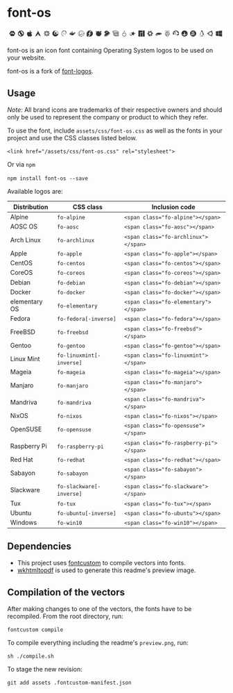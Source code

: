 # font-os #

![Available logos](assets/fonts/preview.png)

font-os is an icon font containing Operating System logos to be used on your website.

font-os is a fork of [font-logos](https://github.com/lukas-w/font-logos).

## Usage ##

*Note:* All brand icons are trademarks of their respective owners and should only be used to represent the company or product to which they refer.

To use the font, include `assets/css/font-os.css` as well as the
fonts in your project and use the CSS classes listed below.

	<link href="/assets/css/font-os.css" rel="stylesheet">

Or via `npm`

`npm install font-os --save`


Available logos are:

| Distribution | CSS class                | Inclusion code
| -------------|--------------------------|-------------------------------------
| Alpine       | `fo-alpine`              | `<span class="fo-alpine"></span>`
| AOSC OS      | `fo-aosc`                | `<span class="fo-aosc"></span>`
| Arch Linux   | `fo-archlinux`           | `<span class="fo-archlinux"></span>`
| Apple        | `fo-apple`               | `<span class="fo-apple"></span>`
| CentOS       | `fo-centos`              | `<span class="fo-centos"></span>`
| CoreOS       | `fo-coreos`              | `<span class="fo-coreos"></span>`
| Debian       | `fo-debian`              | `<span class="fo-debian"></span>`
| Docker       | `fo-docker`              | `<span class="fo-docker"></span>`
| elementary OS| `fo-elementary`          | `<span class="fo-elementary"></span>`
| Fedora       | `fo-fedora[-inverse]`    | `<span class="fo-fedora"></span>`
| FreeBSD      | `fo-freebsd`             | `<span class="fo-freebsd"></span>`
| Gentoo       | `fo-gentoo`              | `<span class="fo-gentoo"></span>`
| Linux Mint   | `fo-linuxmint[-inverse]` | `<span class="fo-linuxmint"></span>`
| Mageia       | `fo-mageia`              | `<span class="fo-mageia"></span>`
| Manjaro      | `fo-manjaro`             | `<span class="fo-manjaro"></span>`
| Mandriva     | `fo-mandriva`            | `<span class="fo-mandriva"></span>`
| NixOS        | `fo-nixos`               | `<span class="fo-nixos"></span>`
| OpenSUSE     | `fo-opensuse`            | `<span class="fo-opensuse"></span>`
| Raspberry Pi | `fo-raspberry-pi`        | `<span class="fo-raspberry-pi"></span>`
| Red Hat      | `fo-redhat`              | `<span class="fo-redhat"></span>`
| Sabayon      | `fo-sabayon`             | `<span class="fo-sabayon"></span>`
| Slackware    | `fo-slackware[-inverse]` | `<span class="fo-slackware"></span>`
| Tux          | `fo-tux`                 | `<span class="fo-tux"></span>`
| Ubuntu       | `fo-ubuntu[-inverse]`    | `<span class="fo-ubuntu"></span>`
| Windows       | `fo-win10`              | `<span class="fo-win10"></span>`

## Dependencies ##
* This project uses [fontcustom](https://github.com/FontCustom/fontcustom) to compile vectors into fonts.
* [wkhtmltopdf](http://wkhtmltopdf.org/) is used to generate this readme's preview image.

## Compilation of the vectors ##

After making changes to one of the vectors, the fonts have to be recompiled.
From the root directory, run:

	fontcustom compile

To compile everything including the readme's `preview.png`, run:

	sh ./compile.sh

To stage the new revision:

	git add assets .fontcustom-manifest.json
